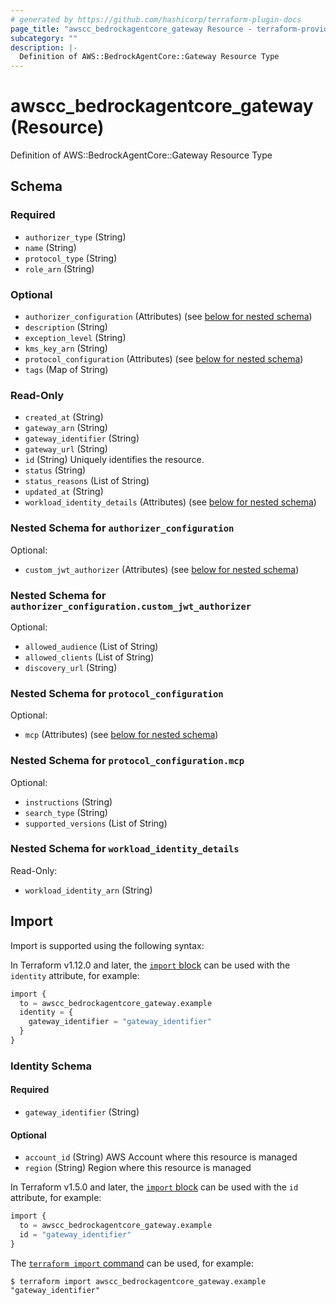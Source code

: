 ```yaml
---
# generated by https://github.com/hashicorp/terraform-plugin-docs
page_title: "awscc_bedrockagentcore_gateway Resource - terraform-provider-awscc"
subcategory: ""
description: |-
  Definition of AWS::BedrockAgentCore::Gateway Resource Type
---
```


# awscc_bedrockagentcore_gateway (Resource)

Definition of AWS::BedrockAgentCore::Gateway Resource Type



<!-- schema generated by tfplugindocs -->
## Schema

### Required

- `authorizer_type` (String)
- `name` (String)
- `protocol_type` (String)
- `role_arn` (String)

### Optional

- `authorizer_configuration` (Attributes) (see [below for nested schema](#nestedatt--authorizer_configuration))
- `description` (String)
- `exception_level` (String)
- `kms_key_arn` (String)
- `protocol_configuration` (Attributes) (see [below for nested schema](#nestedatt--protocol_configuration))
- `tags` (Map of String)

### Read-Only

- `created_at` (String)
- `gateway_arn` (String)
- `gateway_identifier` (String)
- `gateway_url` (String)
- `id` (String) Uniquely identifies the resource.
- `status` (String)
- `status_reasons` (List of String)
- `updated_at` (String)
- `workload_identity_details` (Attributes) (see [below for nested schema](#nestedatt--workload_identity_details))

<a id="nestedatt--authorizer_configuration"></a>
### Nested Schema for `authorizer_configuration`

Optional:

- `custom_jwt_authorizer` (Attributes) (see [below for nested schema](#nestedatt--authorizer_configuration--custom_jwt_authorizer))

<a id="nestedatt--authorizer_configuration--custom_jwt_authorizer"></a>
### Nested Schema for `authorizer_configuration.custom_jwt_authorizer`

Optional:

- `allowed_audience` (List of String)
- `allowed_clients` (List of String)
- `discovery_url` (String)



<a id="nestedatt--protocol_configuration"></a>
### Nested Schema for `protocol_configuration`

Optional:

- `mcp` (Attributes) (see [below for nested schema](#nestedatt--protocol_configuration--mcp))

<a id="nestedatt--protocol_configuration--mcp"></a>
### Nested Schema for `protocol_configuration.mcp`

Optional:

- `instructions` (String)
- `search_type` (String)
- `supported_versions` (List of String)



<a id="nestedatt--workload_identity_details"></a>
### Nested Schema for `workload_identity_details`

Read-Only:

- `workload_identity_arn` (String)

## Import

Import is supported using the following syntax:

In Terraform v1.12.0 and later, the [`import` block](https://developer.hashicorp.com/terraform/language/import) can be used with the `identity` attribute, for example:

```terraform
import {
  to = awscc_bedrockagentcore_gateway.example
  identity = {
    gateway_identifier = "gateway_identifier"
  }
}
```

<!-- schema generated by tfplugindocs -->
### Identity Schema

#### Required

- `gateway_identifier` (String)

#### Optional

- `account_id` (String) AWS Account where this resource is managed
- `region` (String) Region where this resource is managed

In Terraform v1.5.0 and later, the [`import` block](https://developer.hashicorp.com/terraform/language/import) can be used with the `id` attribute, for example:

```terraform
import {
  to = awscc_bedrockagentcore_gateway.example
  id = "gateway_identifier"
}
```

The [`terraform import` command](https://developer.hashicorp.com/terraform/cli/commands/import) can be used, for example:

```shell
$ terraform import awscc_bedrockagentcore_gateway.example "gateway_identifier"
```
